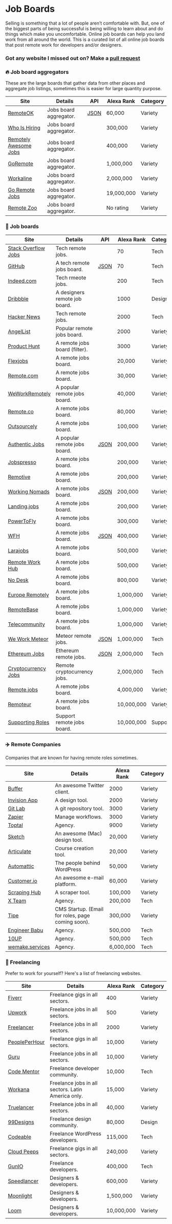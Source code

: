 # Job Boards

Selling is something that a lot of people aren’t comfortable with. But, one of the biggest parts of being successful is being willing to learn about and do things which make you uncomfortable. Online job boards can help you land work from all around the world. This is a curated list of all online job boards that post remote work for developers and/or designers.

### Got any website I missed out on? Make a [pull request](https://github.com/devbowser/freelance-kickstart/pulls)

### 🔥 Job board aggregators

These are the large boards that gather data from other places and aggregate job listings, sometimes this is easier for large quantity purpose.

| Site                                                        | Details                | API                                         | Alexa Rank | Category | 
| ----------------------------------------------------------- |----------------------- | ------------------------------------------- | ---------- | -------- |
[RemoteOK](https://remoteok.io/)                              | Jobs board aggregator. | [JSON](https://remoteok.io/remote-jobs.json)| 60,000     | Variety  |
[Who Is Hiring](https://whoishiring.io)                       | Jobs board aggregator. |                                             | 300,000    | Variety  |
[Remotely Awesome Jobs](https://www.remotelyawesomejobs.com/) | Jobs board aggregator. |                                             | 400,000    | Variety  |
[GoRemote](https://goremote.io/)                              | Jobs board aggregator. |                                             | 1,000,000  | Variety  |
[Workaline](https://workaline.com/)                           | Jobs board aggregator. |                                             | 2,000,000  | Variety  |
[Go Remote Jobs](https://goremotejobs.com/)                   | Jobs board aggregator. |                                             | 19,000,000 | Variety  |
[Remote Zoo](https://www.remotezoo.com/)                      | Jobs board aggregator. |                                             | No rating  | Variety  |

### 📌 Job boards

| Site                                                                        | Details                       | API                                                    | Alexa Rank  | Category |
| --------------------------------------------------------------------------- | ----------------------------- | ------------------------------------------------------ | ----------- | -------- |
| [Stack Overflow Jobs](https://stackoverflow.com/jobs/remote-developer-jobs) | Tech remote jobs.             |                                                        | 70          | Tech     |
| [GitHub](https://jobs.github.com/positions?description=&location=remote)    | A tech remote jobs board.     | [JSON](https://jobs.github.com/api)                    | 70          | Tech     |
| [Indeed.com](https://www.indeed.com/q-Remote-Programming-jobs.html)         | Tech rmeote jobs.             |                                                        | 200         | Tech     |
| [Dribbble](https://dribbble.com/jobs?location=Anywhere)                     | A designers remote job board. |                                                        | 1000        | Design   |
| [Hacker News](https://news.ycombinator.com/jobs)                            | Tech remote jobs.             |                                                        | 2000        | Tech     |
| [AngelList](https://angel.co/)                                              | Popular remote jobs board.    |                                                        | 2000        | Variety  |
| [Product Hunt](https://www.producthunt.com/jobs)                            | A remote jobs board (filter). |                                                        | 3000        | Variety  |
| [Flexjobs](https://www.flexjobs.com/)                                       | A remote jobs board.          |                                                        | 20,000      | Variety  |
| [Remote.com](https://remote.com/jobs)                                       | A remote jobs board.          |                                                        | 30,000      | Variety  |
| [WeWorkRemotely](https://weworkremotely.com/)                               | A popular remote jobs board.  |                                                        | 40,000      | Variety  |
| [Remote.co](https://remote.co/remote-jobs/)                                 | A remote jobs board.          |                                                        | 80,000      | Variety  |
| [Outsourcely](https://www.outsourcely.com/remote-workers)                   | A remote jobs board.          |                                                        | 100,000     | Variety  |
| [Authentic Jobs](https://authenticjobs.com/#remote=true)                    | A popular remote jobs board.  | [JSON](https://authenticjobs.com/api/docs)             | 200,000     | Variety  |
| [Jobspresso](https://jobspresso.co/)                                        | A remote jobs board.          |                                                        | 200,000     | Variety  |
| [Remotive](https://remotive.io/)                                            | A remote jobs board.          |                                                        | 200,000     | Variety  |
| [Working Nomads](https://www.workingnomads.co/jobs)                         | A remote jobs board.          | [JSON](https://www.workingnomads.co/api/exposed_jobs/) | 200,000     | Variety  |
| [Landing.jobs](https://landing.jobs/jobs?remote=true)                       | A remote jobs board.          |                                                        | 200,000     | Variety  |
| [PowerToFly](https://powertofly.com/)                                       | A remote jobs board.          |                                                        | 300,000     | Variety  |
| [WFH](https://www.wfh.io/)                                                  | A remote jobs board.          | [JSON](https://github.com/wfhio/api)                   | 400,000     | Variety  |
| [Larajobs](http://larajobs.com/)                                            | A remote jobs board.          |                                                        | 500,000     | Variety  |
| [Remote Work Hub](https://remoteworkhub.com/remote-jobs/)                   | A remote jobs board.          |                                                        | 500,000     | Variety  |
| [No Desk](https://nodesk.co/remote-jobs/)                                   | A remote jobs board.          |                                                        | 800,000     | Variety  |
| [Europe Remotely](https://europeremotely.com/)                              | A remote jobs board.          |                                                        | 1,000,000   | Variety  |
| [RemoteBase](https://remotebase.io/)                                        | A remote jobs board.          |                                                        | 1,000,000   | Variety  |
| [Telecommunity](http://remotejobs.telecommunity.net/)                       | A remote jobs board.          |                                                        | 1,000,000   | Variety  |
| [We Work Meteor](https://www.weworkmeteor.com/)                             | Meteor remote jobs.           | [JSON](https://www.weworkmeteor.com/api/jobs)          | 1,000,000   | Tech     |
| [Ethereum Jobs](http://jobs.ethercasts.com/)                                | Ethereum remote jobs.         | [JSON](http://jobs.ethercasts.com/api/jobs)            | 2,000,000   | Tech     |
| [Cryptocurrency Jobs](https://cryptocurrencyjobs.co/remote/)                | Remote cryptocurrency jobs.   |                                                        | 2,000,000   | Tech     |
| [Remote.jobs](https://remote.jobs/)                                         | A remote jobs board.          |                                                        | 4,000,000   | Variety  |
| [Remoteur](http://www.remoteur.com/)                                        | A remote jobs board.          |                                                        | 10,000,000  | Variety  |
| [Supporting Roles](https://supportingroles.io/)                             | Support remote jobs board.    |                                                        | 10,000,000  | Support  |

### ✈️  Remote Companies

Companies that are known for having remote roles sometimes.

| Site                                                                                                       | Details                                           | Alexa Rank  | Category |
| ---------------------------------------------------------------------------------------------------------- | ------------------------------------------------- | ----------- | -------- |
| [Buffer](http://journey.buffer.com/)                                                                       | An awesome Twitter client.                        | 2000        | Variety  |
| [Invision App](https://www.invisionapp.com/company)                                                        | A design tool.                                    | 2000        | Variety  |
| [Git Lab](https://about.gitlab.com/jobs/)                                                                  | A git repository tool.                            | 3000        | Variety  |
| [Zapier](https://zapier.com/about/)                                                                        | Manage workflows.                                 | 3000        | Variety  |
| [Toptal](https://www.toptal.com/)                                                                          | Agency.                                           | 9000        | Variety  |
| [Sketch](https://www.sketchapp.com/jobs/)                                                                  | An awesome (Mac) design tool.                     | 20,000      | Variety  |
| [Articulate](https://articulate.com/company/careers/)                                                      | Course creation tool.                             | 20,000      | Variety  |
| [Automattic](https://automattic.com/work-with-us/)                                                         | The people behind WordPress                       | 50,000      | Variety  |
| [Customer.io](https://customer.io/)                                                                        | An awesome e-mail platform.                       | 60,000      | Variety  |
| [Scraping Hub](https://scrapinghub.com/jobs)                                                               | A scraper tool.                                   | 100,000     | Variety  |
| [X Team](https://x-team.com/)                                                                              | Agency.                                           | 200,000     | Tech     |
| [Tipe](https://tipe.io/)                                                                                   | CMS Startup. (Email for roles, page coming soon). | 300,000     | Variety  |
| [Engineer Babu](https://www.engineerbabu.com/)                                                             | Agency.                                           | 500,000     | Tech     |
| [10UP](https://10up.com/careers/)                                                                          | Agency.                                           | 500,000     | Tech     |
| [wemake.services](https://github.com/raynesio/remotelist/blob/master/wemake.services/meta/job-application) | Agency.                                           | 6,000,000   | Tech     |

### 🔨 Freelancing

Prefer to work for yourself? Here's a list of freelancing websites.

| Site                                                | Details                                            | Alexa Rank  | Category |
| --------------------------------------------------- | -------------------------------------------------- | ----------- | -------- |
| [Fiverr](https://www.fiverr.com/)                   | Freelance gigs in all sectors.                     | 400         | Variety  |
| [Upwork](https://www.upwork.com/)                   | Freelance jobs in all sectors.                     | 500         | Variety  |
| [Freelancer](https://www.freelancer.com/)           | Freelance jobs in all sectors.                     | 2000        | Variety  |
| [PeoplePerHour](https://www.peopleperhour.com/)     | Freelance gigs in all sectors.                     | 10,000      | Variety  |
| [Guru](https://www.guru.com/)                       | Freelance jobs in all sectors.                     | 10,000      | Variety  |
| [Code Mentor](https://www.codementor.io/developers) | Freelance developer community.                     | 10,000      | Tech     |
| [Workana](https://www.workana.com/)                 | Freelance jobs in all sectors. Latin America only. | 15,000      | Variety  |
| [Truelancer](https://www.truelancer.com/)           | Freelance jobs in all sectors.                     | 40,000      | Variety  |
| [99Designs](https://99designs.co.uk/)               | Freelance design community.                        | 80,000      | Design   |
| [Codeable](https://codeable.io/)                    | Freelance WordPress developers.                    | 115,000     | Tech     |
| [Cloud Peeps](https://www.cloudpeeps.com/)          | Freelance gigs in all sectors.                     | 240,000     | Variety  |
| [GunIO](https://www.gun.io/#hacker)                 | Freelance developers.                              | 400,000     | Tech     |
| [Speedlancer](https://speedlancer.com/)             | Designers & developers.                            | 600,000     | Variety  |
| [Moonlight](https://www.moonlightwork.com/)         | Designers & developers.                            | 1,500,000   | Variety  |
| [Loom](https://www.loom.co/)                        | Designers & developers.                            | 10,000,000  | Variety  |